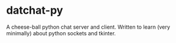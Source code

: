 # datchat-py
A cheese-ball python chat server and client.  Written to learn (very minimally) about python sockets and tkinter.
